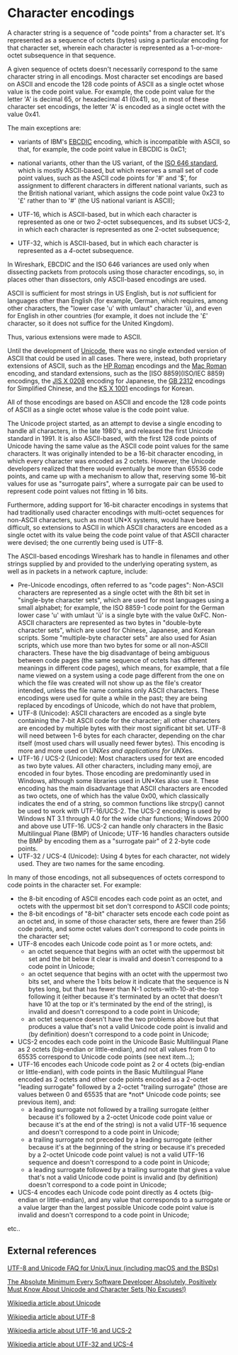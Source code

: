 # Character encodings

A character string is a sequence of "code points" from a character set. It's represented as a sequence of octets (bytes) using a particular encoding for that character set, wherein each character is represented as a 1-or-more-octet subsequence in that sequence.

A given sequence of octets doesn't necessarily correspond to the same character string in all encodings.  Most character set encodings are based on ASCII and encode the 128 code points of ASCII as a single octet whose value is the code point value.  For example, the code point value for the letter 'A' is decimal 65, or hexadecimal 41 (0x41), so, in most of these character set encodings, the letter 'A' is encoded as a single octet with the value 0x41.

The main exceptions are:

- variants of IBM's [EBCDIC](https://en.wikipedia.org/wiki/EBCDIC) encoding, which is incompatible with ASCII, so that, for example, the code point value in EBCDIC is 0xC1;

- national variants, other than the US variant, of the [ISO 646 standard](https://en.wikipedia.org/wiki/ISO/IEC_646), which is mostly ASCII-based, but which reserves a small set of code point values, such as the ASCII code points for '#' and '$', for assignment to different characters in different national variants, such as the British national variant, which assigns the code point value 0x23 to '£' rather than to '#' (the US national variant is ASCII);

- UTF-16, which is ASCII-based, but in which each character is represented as one or two *2*-octet subsequences, and its subset UCS-2, in which each character is represented as one 2-octet subsequence;

- UTF-32, which is ASCII-based, but in which each character is represented as a *4*-octet subsequence.

In Wireshark, EBCDIC and the ISO 646 variances are used only when dissecting packets from protocols using those character encodings, so, in places other than dissectors, only ASCII-based encodings are used.

ASCII is sufficient for most strings in US English, but is *not* sufficient for languages other than English (for example, German, which requires, among other characters, the "lower case 'u' with umlaut" character 'ü), and even for English in other countries (for example, it does not include the '£' character, so it does not suffice for the United Kingdom).

Thus, various extensions were made to ASCII.

Until the development of [Unicode](https://en.wikipedia.org/wiki/Unicode), there was no single extended version of ASCII that could be used in all cases.  There were, instead, both proprietary extensions of ASCII, such as the [HP Roman](https://en.wikipedia.org/wiki/HP_Roman) encodings and the [Mac Roman](https://en.wikipedia.org/wiki/Mac_OS_Roman) encoding, and standard extensions, such as the [ISO 8859](ISO/IEC 8859) encodings, the [JIS X 0208](https://en.wikipedia.org/wiki/JIS_X_0208) encoding for Japanese, the [GB 2312](https://en.wikipedia.org/wiki/GB_2312) encodings for Simplified Chinese, and the [KS X 1001](https://en.wikipedia.org/wiki/KS_X_1001) encodings for Korean.

All of those encodings are based on ASCII and encode the 128 code points of ASCII as a single octet whose value is the code point value.

The Unicode project started, as an attempt to devise a single encoding to handle all characters, in the late 1980's, and released the first Unicode standard in 1991. It is also ASCII-based, with the first 128 code points of Unicode having the same value as the ASCII code point values for the same characters.  It was originally intended to be a 16-bit character encoding, in which every character was encoded as 2 octets.  However, the Unicode developers realized that there would eventually be more than 65536 code points, and came up with a mechanism to allow that, reserving some 16-bit values for use as "surrogate pairs", where a surrogate pair can be used to represent code point values not fitting in 16 bits.

Furthermore, adding support for 16-bit character encodings in systems that had traditionally used character encodings with multi-octet sequences for non-ASCII characters, such as most UN\*X systems, would have been difficult, so extensions to ASCII in which ASCII characters are encoded as a single octet with its value being the code point value of that ASCII character were devised; the one currently being used is UTF-8.

The ASCII-based encodings Wireshark has to handle in filenames and other strings supplied by and provided to the underlying operating system, as well as in packets in a network capture, include:

  - Pre-Unicode encodings, often referred to as "code pages":  Non-ASCII characters are represented as a single octet with the 8th bit set in "single-byte character sets", which are used for most languages using a small alphabet; for example, the ISO 8859-1 code point for the German lower case 'u' with umlaut 'ü' is a single byte with the value 0xFC. Non-ASCII characters are represented as two bytes in "double-byte character sets", which are used for Chinese, Japanese, and Korean scripts.  Some "multiple-byte character sets" are also used for Asian scripts, which use more than two bytes for some or all non-ASCII characters. These have the big disadvantage of being ambiguous between code pages (the same sequence of octets has different meanings in different code pages), which means, for example, that a file name viewed on a system using a code page different from the one on which the file was created will not show up as the file's creator intended, unless the file name contains only ASCII characters. These encodings were used for quite a while in the past; they are being replaced by encodings of Unicode, which do not have that problem,
  - UTF-8 (Unicode): ASCII characters are encoded as a single byte containing the 7-bit ASCII code for the character; all other characters are encoded by multiple bytes with their most significant bit set. UTF-8 will need between 1-6 bytes for each character, depending on the char itself (most used chars will usually need fewer bytes). This encoding is more and more used on UN*Xes and applications for UN*Xes.
  - UTF-16 / UCS-2 (Unicode): Most characters used for text are encoded as two byte values. All other characters, including many emoji, are encoded in four bytes. Those encoding are predominantly used in Windows, although some libraries used in UN*Xes also use it.  These encoding has the main disadvantage that ASCII characters are encoded as two octets, one of which has the value 0x00, which classically indicates the end of a string, so common functions like strcpy() cannot be used to work with UTF-16/UCS-2. The UCS-2 encoding is used by Windows NT 3.1 through 4.0 for the wide char functions; Windows 2000 and above use UTF-16. UCS-2 can handle only characters in the Basic Multilingual Plane (BMP) of Unicode; UTF-16 handles characters outside the BMP by encoding them as a "surrogate pair" of 2 2-byte code points.
  - UTF-32 / UCS-4 (Unicode): Using 4 bytes for each character, not widely used. They are two names for the same encoding.

In many of those encodings, not all subsequences of octets correspond to code points in the character set. For example:

  - the 8-bit encoding of ASCII encodes each code point as an octet, and octets with the uppermost bit set don't correspond to ASCII code points;
  - the 8-bit encodings of "8-bit" character sets encode each code point as an octet and, in some of those character sets, there are fewer than 256 code points, and some octet values don't correspond to code points in the character set;
  - UTF-8 encodes each Unicode code point as 1 or more octets, and:
      - an octet sequence that begins with an octet with the uppermost bit set and the bit below it clear is invalid and doesn't correspond to a code point in Unicode;
      - an octet sequence that begins with an octet with the uppermost two bits set, and where the 1 bits below it indicate that the sequence is N bytes long, but that has fewer than N-1 octets-with-10-at-the-top following it (either because it's terminated by an octet that doesn't have 10 at the top or it's terminated by the end of the string), is invalid and doesn't correspond to a code point in Unicode;
      - an octet sequence doesn't have the two problems above but that produces a value that's not a valid Unicode code point is invalid and (by definition) doesn't correspond to a code point in Unicode;
  - UCS-2 encodes each code point in the Unicode Basic Multilingual Plane as 2 octets (big-endian or little-endian), and not all values from 0 to 65535 correspond to Unicode code points (see next item...);
  - UTF-16 encodes each Unicode code point as 2 or 4 octets (big-endian or little-endian), with code points in the Basic Multilingual Plane encoded as 2 octets and other code points encoded as a 2-octet "leading surrogate" followed by a 2-octet "trailing surrogate" (those are values between 0 and 65535 that are \*not\* Unicode code points; see previous item), and:
      - a leading surrogate not followed by a trailing surrogate (either because it's followed by a 2-octet Unicode code point value or because it's at the end of the string) is not a valid UTF-16 sequence and doesn't correspond to a code point in Unicode;
      - a trailing surrogate not preceded by a leading surrogate (either because it's at the beginning of the string or because it's preceded by a 2-octet Unicode code point value) is not a valid UTF-16 sequence and doesn't correspond to a code point in Unicode;
      - a leading surrogate followed by a trailing surrogate that gives a value that's not a valid Unicode code point is invalid and (by definition) doesn't correspond to a code point in Unicode;
  - UCS-4 encodes each Unicode code point directly as 4 octets (big-endian or little-endian), and any value that corresponds to a surrogate or a value larger than the largest possible Unicode code point value is invalid and doesn't correspond to a code point in Unicode;

etc..

## External references

[UTF-8 and Unicode FAQ for Unix/Linux (including macOS and the BSDs)](http://www.cl.cam.ac.uk/~mgk25/unicode.html)

[The Absolute Minimum Every Software Developer Absolutely, Positively Must Know About Unicode and Character Sets (No Excuses\!)](http://www.joelonsoftware.com/articles/Unicode.html)

[Wikipedia article about Unicode](http://en.wikipedia.org/wiki/Unicode)

[Wikipedia article about UTF-8](http://en.wikipedia.org/wiki/UTF-8)

[Wikipedia article about UTF-16 and UCS-2](http://en.wikipedia.org/wiki/UTF-16/UCS-2)

[Wikipedia article about UTF-32 and UCS-4](http://en.wikipedia.org/wiki/UTF-32/UCS-4)
